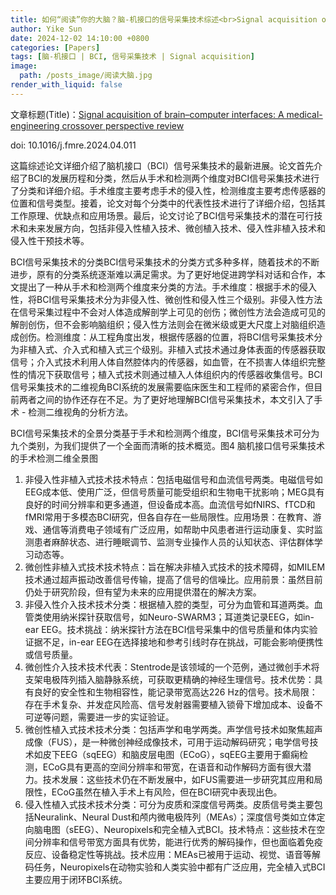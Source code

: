 ```yaml
---
title: 如何“阅读”你的大脑？脑-机接口的信号采集技术综述<br>Signal acquisition of brain–computer interfaces | A medical-engineering crossover perspective review
author: Yike Sun
date: 2024-12-02 14:10:00 +0800
categories: [Papers]
tags: [脑-机接口 | BCI, 信号采集技术 | Signal acquisition]
image:
  path: /posts_image/阅读大脑.jpg
render_with_liquid: false
---
```


文章标题(Title)：<a href="https://doi.org/10.1016/j.fmre.2024.04.011">Signal acquisition of brain–computer interfaces: A medical-engineering crossover perspective review</a>

doi: 10.1016/j.fmre.2024.04.011

这篇综述论文详细介绍了脑机接口（BCI）信号采集技术的最新进展。论文首先介绍了BCI的发展历程和分类，然后从手术和检测两个维度对BCI信号采集技术进行了分类和详细介绍。手术维度主要考虑手术的侵入性，检测维度主要考虑传感器的位置和信号类型。接着，论文对每个分类中的代表性技术进行了详细介绍，包括其工作原理、优缺点和应用场景。最后，论文讨论了BCI信号采集技术的潜在可行技术和未来发展方向，包括非侵入性植入技术、微创植入技术、侵入性非植入技术和侵入性干预技术等。

BCI信号采集技术的分类BCI信号采集技术的分类方式多种多样，随着技术的不断进步，原有的分类系统逐渐难以满足需求。为了更好地促进跨学科对话和合作，本文提出了一种从手术和检测两个维度来分类的方法。手术维度：根据手术的侵入性，将BCI信号采集技术分为非侵入性、微创性和侵入性三个级别。非侵入性方法在信号采集过程中不会对人体造成解剖学上可见的创伤；微创性方法会造成可见的解剖创伤，但不会影响脑组织；侵入性方法则会在微米级或更大尺度上对脑组织造成创伤。检测维度：从工程角度出发，根据传感器的位置，将BCI信号采集技术分为非植入式、介入式和植入式三个级别。非植入式技术通过身体表面的传感器获取信号；介入式技术利用人体自然腔体内的传感器，如血管，在不损害人体组织完整性的情况下获取信号；植入式技术则通过植入人体组织内的传感器收集信号。BCI信号采集技术的二维视角BCI系统的发展需要临床医生和工程师的紧密合作，但目前两者之间的协作还存在不足。为了更好地理解BCI信号采集技术，本文引入了手术 - 检测二维视角的分析方法。

BCI信号采集技术的全景分类基于手术和检测两个维度，BCI信号采集技术可分为九个类别，为我们提供了一个全面而清晰的技术概览。图4 脑机接口信号采集技术的手术检测二维全景图
1. 非侵入性非植入式技术技术特点：包括电磁信号和血流信号两类。电磁信号如EEG成本低、使用广泛，但信号质量可能受组织和生物电干扰影响；MEG具有良好的时间分辨率和更多通道，但设备成本高。血流信号如fNIRS、fTCD和fMRI常用于多模态BCI研究，但各自存在一些局限性。应用场景：在教育、游戏、通信等消费电子领域有广泛应用，如帮助中风患者进行运动康复、实时监测患者麻醉状态、进行睡眠调节、监测专业操作人员的认知状态、评估群体学习动态等。
2. 微创性非植入式技术技术特点：旨在解决非植入式技术的技术障碍，如MILEM技术通过超声振动改善信号传输，提高了信号的信噪比。应用前景：虽然目前仍处于研究阶段，但有望为未来的应用提供潜在的解决方案。
3. 非侵入性介入技术技术分类：根据植入腔的类型，可分为血管和耳道两类。血管类使用纳米探针获取信号，如Neuro-SWARM3；耳道类记录EEG，如in-ear EEG。技术挑战：纳米探针方法在BCI信号采集中的信号质量和体内实验证据不足，in-ear EEG在选择接地和参考引线时存在挑战，可能会影响便携性或信号质量。
4. 微创性介入技术技术代表：Stentrode是该领域的一个范例，通过微创手术将支架电极阵列插入脑静脉系统，可获取更精确的神经生理信号。技术优势：具有良好的安全性和生物相容性，能记录带宽高达226 Hz的信号。技术局限：存在手术复杂、并发症风险高、信号发射器需要植入锁骨下增加成本、设备不可逆等问题，需要进一步的实证验证。
5. 微创性植入式技术技术分类：包括声学和电学两类。声学信号技术如聚焦超声成像（FUS），是一种微创神经成像技术，可用于运动解码研究；电学信号技术如皮下EEG（sqEEG）和脑皮层电图（ECoG），sqEEG主要用于癫痫检测，ECoG具有更高的空间分辨率和带宽，在语音和动作解码方面有很大潜力。技术发展：这些技术仍在不断发展中，如FUS需要进一步研究其应用和局限性，ECoG虽然在植入手术上有风险，但在BCI研究中表现出色。
6. 侵入性植入式技术技术分类：可分为皮质和深度信号两类。皮质信号类主要包括Neuralink、Neural Dust和颅内微电极阵列（MEAs）；深度信号类如立体定向脑电图（sEEG）、Neuropixels和完全植入式BCI。技术特点：这些技术在空间分辨率和信号带宽方面具有优势，能进行优秀的解码操作，但也面临着免疫反应、设备稳定性等挑战。技术应用：MEAs已被用于运动、视觉、语音等解码任务，Neuropixels在动物实验和人类实验中都有广泛应用，完全植入式BCI主要应用于闭环BCI系统。
